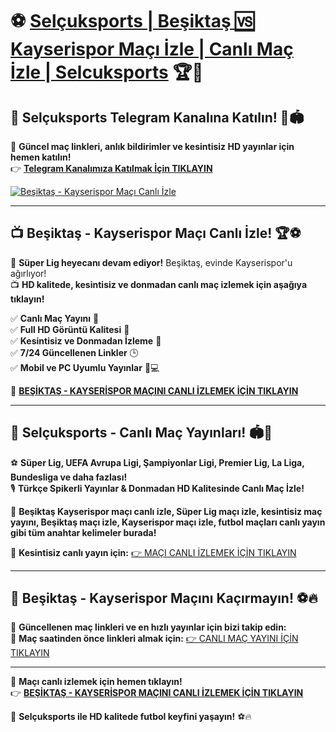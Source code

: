 # ⚽ **[Selçuksports | Beşiktaş 🆚 Kayserispor Maçı İzle | Canlı Maç İzle | Selcuksports](https://www.selcuk.site)** 🏆🎥  

## 📢 **Selçuksports Telegram Kanalına Katılın!** 📲🏟️  
📡 **Güncel maç linkleri, anlık bildirimler ve kesintisiz HD yayınlar için hemen katılın!**  
👉 **[Telegram Kanalımıza Katılmak İçin TIKLAYIN](https://t.me/+gAaD6HFJuldlZGNk)**  

[![Beşiktaş - Kayserispor Maçı Canlı İzle](https://i.postimg.cc/DZTSzQ1m/Selc-uksports-TANITIM.jpg)](https://www.selcuk.site)

---

## 📺 **Beşiktaş - Kayserispor Maçı Canlı İzle!** 🏆⚽  

📢 **Süper Lig heyecanı devam ediyor!** Beşiktaş, evinde Kayserispor'u ağırlıyor!  
📺 **HD kalitede, kesintisiz ve donmadan canlı maç izlemek için aşağıya tıklayın!**  

✅ **Canlı Maç Yayını** 📡  
✅ **Full HD Görüntü Kalitesi** 🎥  
✅ **Kesintisiz ve Donmadan İzleme** 🔄  
✅ **7/24 Güncellenen Linkler** 🕒  
✅ **Mobil ve PC Uyumlu Yayınlar** 📱💻  

📌 **[BEŞİKTAŞ - KAYSERİSPOR MAÇINI CANLI İZLEMEK İÇİN TIKLAYIN](https://www.selcuk.site)**  

---

## 🎯 **Selçuksports - Canlı Maç Yayınları!** 🏟️📡  

⚽ **Süper Lig, UEFA Avrupa Ligi, Şampiyonlar Ligi, Premier Lig, La Liga, Bundesliga ve daha fazlası!**  
🎙️ **Türkçe Spikerli Yayınlar & Donmadan HD Kalitesinde Canlı Maç İzle!**  

📡 **Beşiktaş Kayserispor maçı canlı izle, Süper Lig maçı izle, kesintisiz maç yayını, Beşiktaş maçı izle, Kayserispor maçı izle, futbol maçları canlı yayın gibi tüm anahtar kelimeler burada!**  

📢 **Kesintisiz canlı yayın için:** [👉 MAÇI CANLI İZLEMEK İÇİN TIKLAYIN](https://www.selcuk.site)  

---

## 🚀 **Beşiktaş - Kayserispor Maçını Kaçırmayın!** ⚽🔥  

🔗 **Güncellenen maç linkleri ve en hızlı yayınlar için bizi takip edin:**  
📢 **Maç saatinden önce linkleri almak için:** [👉 CANLI MAÇ YAYINI İÇİN TIKLAYIN](https://www.selcuk.site)  

---

📢 **Maçı canlı izlemek için hemen tıklayın!**  
👉 **[BEŞİKTAŞ - KAYSERİSPOR MAÇINI CANLI İZLEMEK İÇİN TIKLAYIN](https://www.selcuk.site)**  

🎉 **Selçuksports ile HD kalitede futbol keyfini yaşayın!** ⚽🔥  
